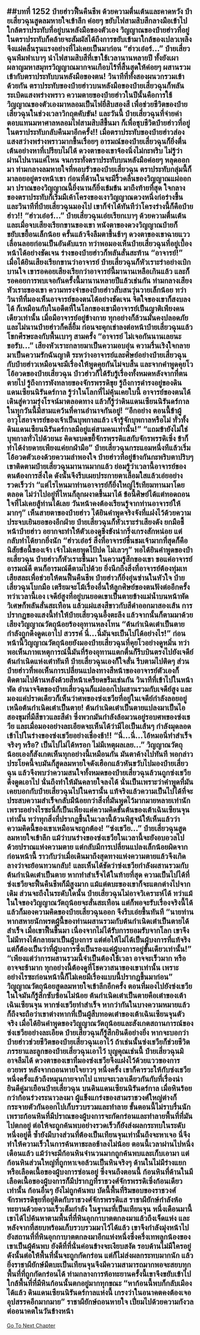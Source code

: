 ##บทที่ 1252 ป๋ายฮ่าวฟื้นคืนชีพ
ด้วยความตื่นเต้นและคาดหวัง ป๋ายเสี่ยวฉุนสูดลมหายใจเข้าลึก ค่อยๆ ขยับไฟสามสิบสีกลางมือเข้าไปใกล้ตราประทับที่อยู่บนหลังมือของตัวเอง วิญญาณของป๋ายฮ่าวที่อยู่ในตราประทับก็คล้ายจะสัมผัสได้ถึงการขยับเข้ามาใกล้ของเปลวเพลิงจึงแผ่คลื่นรุนแรงอย่างที่ไม่เคยเป็นมาก่อน
“ฮ่าวเอ๋อร์...” ป๋ายเสี่ยวฉุนพึมพำเบาๆ นำไฟสามสิบสีที่เขาใช้เวลานานหลายปี ทั้งยังเผาผลาญมหาสมุทรวิญญาณมากจนเกือบไร้ที่สิ้นสุดให้ค่อยๆ ผสานรวมเข้ากับตราประทับบนหลังมือของตน!
วินาทีที่ทั้งสองผนวกรวมเข้าด้วยกัน ตราประทับของป๋ายฮ่าวบนหลังมือของป๋ายเสี่ยวฉุนก็พลันระเบิดแสงพร่างพราว ความตายของป๋ายฮ่าวในปีนั้นคือการใช้วิญญาณของตัวเองมาหลอมเป็นไฟยี่สิบสองสี เพื่อช่วยชีวิตของป๋ายเสี่ยวฉุนในช่วงเวลาวิกฤตคับขัน!
และวันนี้ ป๋ายเสี่ยวฉุนที่จ่ายค่าตอบแทนมหาศาลหลอมไฟสามสิบสีขึ้นมา ก็เพื่อชุบชีวิตป๋ายฮ่าวที่อยู่ในตราประทับกลับคืนมาอีกครั้ง!!
เมื่อตราประทับของป๋ายฮ่าวส่องแสงสว่างพร่างพราวมากขึ้นเรื่อยๆ อารมณ์ของป๋ายเสี่ยวฉุนก็ยิ่งตื่นเต้นอย่างหาที่เปรียบไม่ได้ ดวงตาของเขาจ้องนิ่งไม่กะพริบ ไม่รู้ว่าผ่านไปนานแค่ไหน จนกระทั่งตราประทับบนหลังมือค่อยๆ หลุดออกมา ท่ามกลางลมหายใจที่หอบรัวของป๋ายเสี่ยวฉุน ตราประทับกลุ่มนี้ก็มาลอยอยู่ตรงหน้าเขา ก่อนที่ด้านในจะมีริ้วคลื่นของวิญญาณแผ่ออกมา
ปราณของวิญญาณนี้ยิ่งนานก็ยิ่งเข้มข้น มาถึงท้ายที่สุด ใจกลางของตราประทับก็เริ่มมีเค้าโครงของเงาวิญญาณดวงหนึ่งก่อร่างขึ้น และวินาทีที่ป๋ายเสี่ยวฉุนมองไป เขาก็จำได้ทันทีว่าโครงร่างนี้ก็คือป๋ายฮ่าว!!
“ฮ่าวเอ๋อร์...” ป๋ายเสี่ยวฉุนเอ่ยเรียกเบาๆ ด้วยความตื่นเต้น และเมื่อจบเสียงเรียกขานของเขา หนังตาของดวงวิญญาณป๋ายก็ขยับเขยื้อนเล็กน้อย ครั้นแล้วจึงลืมตาขึ้นช้าๆ ดวงตาของเขาฉายแววเลื่อนลอยก่อนเป็นอันดับแรก ทว่าพอมองเห็นป๋ายเสี่ยวฉุนที่อยู่เบื้องหน้าได้อย่างชัดเจน ร่างของป๋ายฮ่าวก็พลันสั่นสะท้าน
“อาจารย์!”
เมื่อได้ยินเสียงเรียกขานว่าอาจารย์ ป๋ายเสี่ยวฉุนก็หัวเราะร่าอย่างเบิกบานใจ เขารอคอยเสียงเรียกว่าอาจารย์นี้มานานเหลือเกินแล้ว และก็รอคอยการพบเจอกันครั้งนี้มานานหลายปีแล้วเช่นกัน ท่ามกลางเสียงหัวเราะของเขา ความทรงจำของป๋ายฮ่าวสับสนวุ่นวายเล็กน้อย ทว่าวินาทีที่มองเห็นอาจารย์ของตนได้อย่างชัดเจน จิตใจของเขาก็สงบลงได้ ก็เหมือนกับในอดีตที่ในโลกของเขามีอาจารย์เป็นญาติเพียงคนเดียวเท่านั้น
เมื่อมีอาจารย์อยู่ข้างกาย ทุกอย่างก็ล้วนมั่นคงปลอดภัย และไม่นานป๋ายฮ่าวก็คลี่ยิ้ม ก่อนจะคุกเข่าลงต่อหน้าป๋ายเสี่ยวฉุนแล้วโขกศีรษะลงกับพื้นเบาๆ สามครั้ง
“อาจารย์ ไม่เจอกันนานเลยนะขอรับ...”
เสียงหัวเราะกลายมาเป็นความอบอุ่น ความรื่นเริงใจกลายมาเป็นความรักฉันญาติ ระหว่างอาจารย์และศิษย์อย่างป๋ายเสี่ยวฉุนกับป๋ายฮ่าวเหมือนจะมีเรื่องให้พูดคุยกันไม่จบสิ้น และจากคำพูดคุยโวโอ้อวดของป๋ายเสี่ยวฉุน ป๋าวฮ่าวก็ได้รับรู้เรื่องทั้งหมดหลังจากที่ตนตายไป รู้ถึงการพังทลายของจักรพรรดิขุย รู้ถึงการดำรงอยู่ของดินแดนเซียนนิรันดร์กาล รู้ว่าในโลกที่ไม่คุ้นเคยใบนี้ อาจารย์ของตนได้เดินสู่ความรุ่งโรจน์มาตลอดทาง แล้วก็รู้ว่าดินแดนเซียนนิรันดร์กาลในทุกวันนี้มีสามแคว้นที่คานอำนาจกันอยู่!
“อีกอย่าง ตอนนี้ข้าผู้อาวุโสอาจารย์ของเจ้าเป็นบุพกาลแล้ว เจ้ารู้จักบุพกาลหรือไม่ ทั่วทั้งดินแดนเซียนนิรันดร์กาลมีอยู่แค่สามคนเท่านั้น!”
“แถมข้ายังไม่ใช่บุพกาลทั่วไปด้วยนะ คิดจะบดขยี้จักรพรรดิแสกับจักรพรรดิเซิ่ง ข้าก็ทำได้ง่ายดายเพียงแค่ยกฝ่ามือ” ป๋ายเสี่ยวฉุนกระแอมหนึ่งทีแล้วเริ่มโอ้อวดตัวเองด้วยความลำพองใจ ป๋ายฮ่าวที่อยู่ข้างกันกะพริบตาปริบๆ เขาติดตามป๋ายเสี่ยวฉุนมานานมากแล้ว ย่อมรู้ว่าเวลานี้อาจารย์ของตนต้องการสิ่งใด ดังนั้นจึงรีบเผยประกายตาเลื่อมใสแล้วเอ่ยอย่างรวดเร็วว่า
“แต่ไรไหนมาท่านอาจารย์ก็ยิ่งใหญ่ไร้เทียมทานมาโดยตลอด ไม่ว่าไปอยู่ที่ไหนก็ลุกผงาดขึ้นมาได้ ข้อนี้ศิษย์ได้แต่ทอดถอนใจที่ไม่เคยสู้ท่านได้เลย วันหน้าคงต้องเรียนรู้จากท่านอาจารย์ให้มากๆ”
เห็นสายตาของป๋ายฮ่าว ได้ยินคำพูดจริงจังที่แฝงไว้ด้วยความประจบเยินยอของอีกฝ่าย ป๋ายเสี่ยวฉุนก็หัวเราะร่าเสียงดัง ยกมือชี้หน้าป๋ายฮ่าว อยากจะทำให้ตัวเองดูขึงขังน่ากริ่งเกรงสักหน่อย แต่กลับทำได้ยากยิ่งนัก
“ฮ่าวเอ๋อร์ สิ่งที่อาจารย์ชื่นชมเจ้ามากที่สุดก็คือนิสัยข้อนี้ของเจ้า เจ้าไม่เคยพูดโป้ปด ไม่เลวๆ”
พอได้ยินคำพูดของป๋ายเสี่ยวฉุน ป๋ายฮ่าวก็หัวเราะขึ้นมา ในความรู้สึกของเขา ขอแค่อาจารย์อารมณ์ดี ตนก็อารมณ์ดีตามไปด้วย ยิ่งนึกถึงสิ่งที่อาจารย์ต้องทุ่มเทเสียสละเพื่อช่วยให้ตนฟื้นคืนชีพ ป๋ายฮ่าวก็ยิ่งอุ่นซ่านในหัวใจ
ป๋ายเสี่ยวฉุนโบกมือ เตรียมจะโม้เรื่องอื่นให้ลูกศิษย์ของตนฟังต่ออีกครั้ง ทว่าเวลานี้เอง เจดีย์สูงที่อยู่บนยอดเขาเป็นตายข้างแม่น้ำบนหน้าพัดวิเศษก็พลันสั่นสะเทือน แล้วแผ่แสงสีขาวกับสีดำออกมาสองเส้น
การปรากฏของแสงนี้ทำให้ป๋ายเสี่ยวฉุนอึ้งตะลึง แล้วจากนั้นก็ตามมาด้วยเสียงวิญญาณวัตถุน้อยร้องอุทานหลงโทน
“ต้นกำเนิดเต๋าเป็นตายกำลังถูกดึงดูดเอาไป สวรรค์ นี่...นี่มันจะเป็นไปได้อย่างไร!” ก่อนหน้านี้วิญญาณวัตถุน้อยยังมองป๋ายเสี่ยวฉุนที่คุยโวอย่างดูหมิ่น ทว่าพอเห็นภาพเหตุการณ์นี้มันที่ร้องอุทานแตกตื่นก็รีบบินตรงไปยังเจดีย์ต้นกำเนิดแห่งเต๋าทันที ป๋ายเสี่ยวฉุนเองก็ใจสั่น รีบตามไปติดๆ ส่วนป๋ายฮ่าวที่พอเห็นการเปลี่ยนแปลงทางสีหน้าของอาจารย์ตัวเองก็ติดตามไปด้านหลังด้วยสีหน้าเครียดขรึมเช่นกัน
วินาทีที่เข้าไปในหน้าพัด อำนาจจิตของป๋ายเสี่ยวฉุนก็แผ่ออกไปผสานรวมกับเจดีย์สูง และมองแค่ปราดเดียวก็เห็นว่าศพของซ่งเชวียที่อยู่ในเจดีย์กำลังลอยอยู่เหนือต้นกำเนิดเต๋าเป็นตาย!
ต้นกำเนิดเต๋าเป็นตายแปลงมาเป็นไอสองขุมที่มีสีขาวและสีดำ ซึ่งพวกมันกำลังล้อมวนอยู่รอบศพของซ่งเชวีย และเมื่อมองอย่างละเอียดจะเห็นได้ว่ามีไอเป็นเส้นๆ กำลังมุดลอดเข้าไปในร่างของซ่งเชวียอย่างเชื่องช้า!!
“นี่...นี่...ไอ้หมอนี่ทำสำเร็จจริงๆ หรือ? เป็นไปไม่ได้หรอก ไม่มีเหตุผลเลย...” วิญญาณวัตถุน้อยเองก็สังเกตเห็นทุกอย่างนี้เหมือนกัน มันตาค้างไปทันที พอกล่าวประโยคนี้จบมันก็สูดลมหายใจดังเฮือกแล้วหันขวับไปมองป๋ายเสี่ยวฉุน แล้วจึงพบว่าความสนใจทั้งหมดของป๋ายเสี่ยวฉุนล้วนถูกซ่งเชวียดึงดูดเอาไป นั่นถึงทำให้มันคลายใจลงได้
นั่นเป็นเพราะว่าคำพูดที่มันเคยบอกกับป๋ายเสี่ยวฉุนไปในครานั้น แท้จริงแล้วความเป็นไปได้ที่จะประสบความสำเร็จกลับมีน้อยกว่าสิ่งที่มันพูดไว้มากมายหลายเท่านัก เพราะอย่างไรซะนี่ก็เป็นเพียงแค่ความคิดขั้นต้นของเต้าเฉินเซียนจุนเท่านั้น ทว่าทุกสิ่งที่ปรากฏขึ้นในเวลานี้ล้วนพิสูจน์ให้เห็นแล้วว่า ความคิดนี้ของเขาเหมือนจะถูกต้อง!
“ซ่งเชวีย...” ป๋ายเสี่ยวฉุนสูดลมหายใจเข้าลึก แม้ว่าบนร่างของซ่งเชวียในเวลานี้จะยังอบอวลไปด้วยปราณแห่งความตาย แต่กลับมีการเปลี่ยนแปลงเล็กน้อยผิดจากก่อนหน้านี้ ราวกับว่าเมื่อเดินมาถึงสุดทางแห่งความตายแล้วจึงเกิดลางว่าจะย้อนทวนกลับ!
และเห็นได้ชัดว่าซ่งเชวียกำลังผสานรวมกับต้นกำเนิดเต๋าเป็นตาย หากทำสำเร็จได้ในท้ายที่สุด ความเป็นไปได้ที่ซ่งเชวียจะฟื้นคืนชีพก็มีสูงมาก แม้แต่ตบะของเขาก็จะแตกต่างไปจากเดิม ส่วนจะถึงในระดับใดนั้น ป๋ายเสี่ยวฉุนไม่อาจวิเคราะห์ได้ ทว่าแม้ในใจของวิญญาณวัตถุน้อยจะสั่นสะเทือน แต่ก็พอจะรับเรื่องจริงนี้ได้ แล้วก็มองความคิดของป๋ายเสี่ยวฉุนออก จึงรีบเอ่ยขึ้นทันที
“นายท่าน หากสหายนักพรตผู้นี้ของท่านผสานรวมกับต้นกำเนิดเต๋าเป็นตายได้สำเร็จ เมื่อเขาฟื้นขึ้นมา เนื่องจากไม่ได้รับการยอมรับจากโลก เขาจึงไม่มีทางได้กลายมาเป็นผู้บงการ แต่ต่อให้ไม่ได้เป็นผู้บงการที่แท้จริง แต่ก็ต้องเป็นว่าที่ผู้บงการซึ่งเป็นรองแค่ผู้บงการอยู่ขั้นเดียวเท่านั้น!”
“เพียงแต่ว่าการผสานรวมนี้จำเป็นต้องใช้เวลา อาจจะเร็วมาก หรืออาจจะช้ามาก ทุกอย่างนี้ต้องดูที่โชควาสนาของเขาเท่านั้น เพราะอย่างไรซะก่อนหน้านี้ก็ไม่เคยมีเรื่องแบบนี้ปรากฎขึ้นมาก่อน” วิญญาณวัตถุน้อยสูดลมหายใจเข้าลึกอีกครั้ง ตอนที่มองไปยังซ่งเชวีย ในใจมันก็รู้สึกซับซ้อนไม่น้อย ต้นกำเนิดเต๋าเป็นตายคือเต๋าของเต้าเฉินเซียนจุน หากซ่งเชวียทำสำเร็จ หากว่ากันในบางความหมายแล้วก็ถึงจะถือว่าเขาต่างหากที่เป็นผู้สืบทอดเต๋าของเต้าเฉินเซียนจุนตัวจริง
เมื่อได้ยินคำพูดของวิญญาณวัตถุน้อยและสังเกตสถานการณ์ของซ่งเชวียอย่างละเอียด ป๋ายเสี่ยวฉุนก็รู้สึกยินดีอย่างยิ่ง หากจะบอกว่าป๋ายฮ่าวช่วยชีวิตของป๋ายเสี่ยวฉุนเอาไว้ ถ้าเช่นนั้นซ่งเชวียก็ช่วยชีวิตภรรยาและลูกของป๋ายเสี่ยวฉุนเอาไว้ บุญคุณเช่นนี้ ป๋ายเสี่ยวฉุนมิอาจลืมได้
ดวงตาของเขาที่มองซ่งเชวียจึงแฝงไว้ด้วยแววของการอวยพร หลังจากถอนหายใจยาวๆ หนึ่งครั้ง เขาก็คารวะให้กับซ่งเชวียหนึ่งครั้งแล้วถึงหมุนกายจากไป
แทบจะเวลาเดียวกันกับที่เรื่องน่ายินดีคู่มาเยือนป๋ายเสี่ยวฉุน บนดินแดนเซียนนิรันดร์กาล เมื่อหินร้อยกว่าก้อนร่วงระนาวลงมา ผู้แข็งแกร่งของสามราชวงศ์ใหญ่ต่างก็กระจายตัวกันออกไปเก็บรวบรวมและทำลาย
ขั้นตอนนี้ไม่ราบรื่นนัก เพราะก้อนหินที่มีปราณของผู้บงการจะกัดกร่อนและทำลายพื้นที่ที่มันไปตกอยู่ ต่อให้จะถูกค้นพบอย่างรวดเร็วก็ยังส่งผลกระทบในระดับหนึ่งอยู่ดี ซ้ำยังมีบางส่วนที่ต้องเป็นเทียนจุนเท่านั้นถึงจะหาเจอ นี่จึงทำให้ความเร็วในการค้นหาชะลอช้าลงไม่น้อย
ตอนนี้เวลาผ่านไปหนึ่งเดือนแล้ว แม้ว่าจะมีก้อนหินจำนวนมากถูกค้นพบและเก็บเอามา แต่ก้อนหินส่วนใหญ่ที่ถูกหาเจอล้วนเป็นหินจริงๆ ด้านในไม่มีร่างแยกหรือเลือดเนื้อของผู้บงการซ่อนอยู่ ซึ่งจนถึงตอนนี้ ก้อนหินที่ด้านในมีเลือดเนื้อของผู้บงการก็มีปรากฎที่ราชวงศ์จักรพรรดิเซิ่งก้อนเดียวเท่านั้น ก้อนอื่นๆ ยังไม่ถูกค้นพบ
บัดนี้พื้นที่ริมขอบของราชวงศ์จักรพรรดิขุยที่อยู่ติดกับราชวงศ์จักรพรรดิแส ราชาผียักษ์กำลังห้อทะยานด้วยความเร็วเต็มกำลัง ในฐานะที่เป็นเทียนจุน หนึ่งเดือนมานี้เขาได้ไปค้นหาตามพื้นที่ที่หินอุกกาบาตตกลงมาแล้วถึงเจ็ดแห่ง และหลังจากที่สยบพร้อมเก็บรวบรวมมาไว้ได้แล้ว เขาจึงกำลังมุ่งหน้าไปยังสถานที่ที่หินอุกกาบาตตกลงมาอีกแห่งหนึ่งซึ่งครึ่งเทพลูกน้องของเขาเป็นผู้ค้นพบ
ยังดีที่ที่นั่นค่อนข้างจะเงียบสงัด รอบด้านไม่มีใครอยู่ ดังนั้นต่อให้พื้นที่นั้นจะถูกกัดกร่อน แต่ก็ไม่ส่งผลกระทบมากนัก แล้วยิ่งราชาผียักษ์มีตบะเป็นเทียนจุนจึงมีความสามารถมากพอจะสยบทุกพื้นที่ที่ถูกกัดกร่อนได้ ท่ามกลางการห้อทะยานครั้งนี้เขาจึงขยับเข้าไปใกล้พื้นที่ที่มีหินก้อนนั้นตกอยู่มากทุกขณะ
“หาก้อนนี้พบก็กลับเมืองได้แล้ว ดินแดนเซียนนิรันดร์กาลแห่งนี้ เกรงว่าในอนาคตคงต้องเจออุปสรรคอีกมากมาย” ราชาผียักษ์ถอนหายใจ เปี่ยมไปด้วยความกังวลต่ออนาคตในวันข้างหน้า
------


[Go To Next Chapter]( ./226.md)